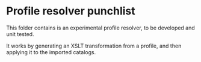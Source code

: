 # Profile resolver punchlist

This folder contains is an experimental profile resolver, to be developed and unit tested.

It works by generating an XSLT transformation from a profile, and then applying it to the imported catalogs.

